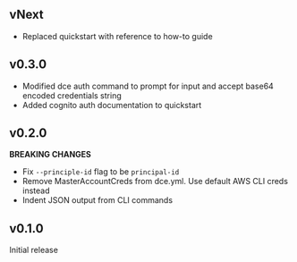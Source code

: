 ## vNext
- Replaced quickstart with reference to how-to guide

## v0.3.0
- Modified dce auth command to prompt for input and accept base64 encoded credentials string
- Added cognito auth documentation to quickstart

## v0.2.0

**BREAKING CHANGES**
- Fix `--principle-id` flag to be `principal-id`
- Remove MasterAccountCreds from dce.yml. Use default AWS CLI creds instead
- Indent JSON output from CLI commands

## v0.1.0

Initial release